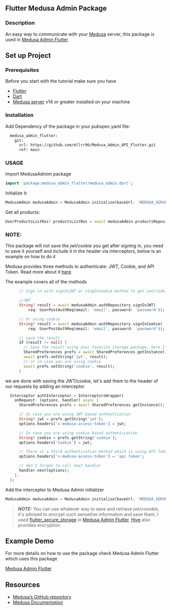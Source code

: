 

## Flutter Medusa Admin Package

### Description
An easy way to communicate with your [Medusa](https://medusajs.com/) server, this package is used in [Medusa Admin Flutter](https://github.com/mllrr96/Medusa-Admin-Flutter)

## Set up Project

### Prerequisites
Before you start with the tutorial make sure you have

- [Flutter](https://flutter.dev/) 
- [Dart](https://dart.dev/get-dart) 
- [Medusa server](https://docs.medusajs.com/quickstart/quick-start/) v14 or greater installed on your machine


### Installation

Add Dependency of the package in your pubspec.yaml file:

```bash
  medusa_admin_flutter:
    git:
      url: https://github.com/mllrr96/Medusa_Admin_API_Flutter.git
      ref: main
```

### USAGE

Import MedusaAdmim package

```dart
import 'package:medusa_admin_flutter/medusa_admin.dart';
```

Initialize it:

```dart
MedusaAdmin medusaAdmin = MedusaAdmin.initialize(baseUrl: 'MEDUSA_SERVER_URL');
```

Get all products:

```dart
UserProductsListRes? productsListRes = await medusaAdmin.productsRepository.retrieveAll();
```
### NOTE:  
This package will not save the jwt/cookie you get after signing in, you need to save it yourself and include it in the header via interceptors, below is an example on how to do it

Medusa provides three methods to authenticate: JWT, Cookie, and API Token. Read more about it  [here](https://docs.medusajs.com/api/admin#authentication) 

The example covers all of the methods

```dart
      // Sign in with signInJWT or singInCookie method to get jwt/cookie (JWT is preferred)

      //JWT
      String? result = await medusaAdmin.authRepository.signInJWT(
          req: UserPostAuthReq(email: 'email', password: 'password'));

      // Or using cookie
      String? result = await medusaAdmin.authRepository.signInCookie(
          req: UserPostAuthReq(email: 'email', password: 'password'));

      // save the result
      if (result != null) {
        // Save the result using your favorite storage package, here I save it using shared preferences
        SharedPreferences prefs = await SharedPreferences.getInstance();
        await prefs.setString('jwt', result);
        // or in case you are using cookie 
        await prefs.setString('cookie', result);
      }
```

we are done with saving the JWT/cookie, let's add them to the header of our requests by adding an interceptor

```dart
  Interceptor authInterceptor = InterceptorsWrapper(
    onRequest: (options, handler) async {
      SharedPreferences prefs = await SharedPreferences.getInstance();

      // In case you are using JWT based authentication
      String? jwt = prefs.getString('jwt');
      options.headers['x-medusa-access-token'] = jwt;

      // In case you are using cookie based authentication
      String? cookie = prefs.getString('cookie');
      options.headers['Cookie'] = jwt;

      // There is a third authentication method which is using API Token
      options.headers['x-medusa-access-token'] = 'api token';

      // don't forget to call next handler
      handler.next(options);
    },
  );
```
Add the interceptor to Medusa Admin initializer

```dart
MedusaAdmin medusaAdmin = MedusaAdmin.initialize(baseUrl: 'MEDUSA_SERVER_URL', interceptors: [authInterceptor]);
```
> **_NOTE:_** You can use whatever way to save and retrieve jwt/coookie, it's advised to encrypt such sensetive information and save them, I used [flutter_secure_storage](https://pub.dev/packages/flutter_secure_storage) in [Medusa Admin Flutter](https://github.com/mllrr96/Medusa-Admin-Flutter), [Hive](https://pub.dev/packages/hive) also provides encryption


## Example Demo
For more details on how to use the package check Medusa Admin Flutter which uses this package

[Medusa Admin Flutter](https://github.com/mllrr96/Medusa-Admin-Flutter)

## Resources

- [Medusa’s GitHub repository](https://github.com/medusajs/medusa)
- [Medusa Documentation](https://docs.medusajs.com/)
